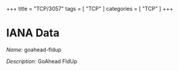 +++
title = "TCP/3057"
tags = [ "TCP" ]
categories = [ "TCP" ]
+++

# IANA Data

_Name:_ goahead-fldup

_Description:_ GoAhead FldUp

